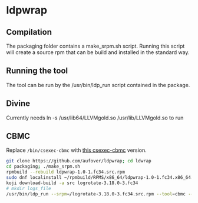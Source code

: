 # ldpwrap
## Compilation
The packaging folder contains a make_srpm.sh script. Running this script will create a source rpm that can be build and installed in the standard way.

## Running the tool
The tool can be run by the /usr/bin/ldp_run script contained in the package.

## Divine
Currently needs ln -s /usr/lib64/LLVMgold.so /usr/lib/LLVMgold.so to run

## CBMC
Replace ``/bin/csexec-cbmc`` with [this csexec-cbmc](https://raw.githubusercontent.com/aufover/cbmc-utils/master/cbmc_utils/csexec-cbmc.sh) version.

```bash
git clone https://github.com/aufover/ldpwrap; cd ldwrap
cd packaging; ./make_srpm.sh
rpmbuild --rebuild ldpwrap-1.0-1.fc34.src.rpm
sudo dnf localinstall ~/rpmbuild/RPMS/x86_64/ldpwrap-1.0-1.fc34.x86_64.rpm
koji download-build -a src logrotate-3.18.0-3.fc34
# mkdir logs_file
/usr/bin/ldp_run --srpm=/logrotate-3.18.0-3.fc34.src.rpm --tool=cbmc --prp='--unwind 1 --pointer-check' --logdir=<logs_file> --timeout=10
```
